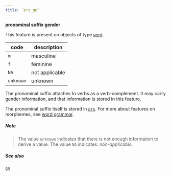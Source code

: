 ```yaml
---
title: `prs_gn`
---
```


**pronominal suffix gender**

This feature is present on objects of type
[`word`](otype.md).

code|description
---|---
`m`      |masculine
`f`      |feminine
`NA`     |not applicable
`unknown`|unknown

The pronominal suffix attaches to verbs as a verb-complement.
It may carry gender information, and that information is stored in this feature.

The pronominal suffix itself is stored in [`prs`](prs.md).
For more about features on morphemes, see [word grammar](../wordgrammar.md).

##### Note
> The value `unknown` indicates that there is not enough information to derive a value.
The value `NA` indicates: *non-applicable*.

##### See also

[`gn`](gn.md)
